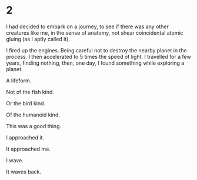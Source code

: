 # 2

I had decided to embark on a journey, to see if there was any other creatures like me, in the sense of anatomy, not shear coincidental atomic gluing (as I aptly called it).

I fired up the engines. Being careful not to destroy the nearby planet in the process. I then accelerated to 5 times the speed of light. I travelled for a few years, finding nothing, then, one day, I found something while exploring a planet.

A lifeform.

Not of the fish kind.

Or the bird kind.

Of the humanoid kind.

This was a good thing.

I approached it.

It approached me.

I wave.

It waves back.

